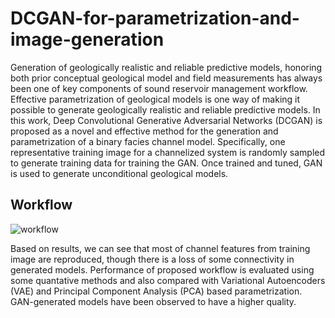 # DCGAN-for-parametrization-and-image-generation

Generation of geologically realistic and reliable predictive models, honoring both prior conceptual geological model and field measurements has always been one of key components of sound reservoir management workflow. Effective parametrization of geological models is one way of making it possible to generate geologically realistic and reliable predictive models. In this work, Deep Convolutional Generative Adversarial Networks (DCGAN) is proposed as a novel and effective method for the generation and parametrization of a binary facies channel model. Specifically, one representative training image for a channelized system is randomly sampled to generate training data for training the GAN. Once trained and tuned, GAN is used to generate unconditional geological models. 

## Workflow

![workflow](https://user-images.githubusercontent.com/68789630/147445917-e887a19e-2b54-4551-a0c0-82c9deb78b88.JPG)

Based on results, we can see that most of channel features from training image are reproduced, though there is a loss of some connectivity in generated models. Performance of proposed workflow is evaluated using some quantative methods and also compared with Variational Autoencoders (VAE) and Principal Component Analysis (PCA) based parametrization. GAN-generated models have been observed to have a higher quality.


